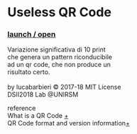 # Useless QR Code
 ### [launch / open]( http://dsii-2018-unirsm.github.io/lucabarbieri/10print/random_qr_code/random_qrcode.html)</br>
             

Variazione significativa di 10 print</br>
che genera un pattern riconducibile</br>
ad un qr code, che non produce un</br>
risultato certo. </br>
</br>
by lucabarbieri © 2017-18 MIT License</br>
DSII2018 Lab @UNIRSM</br>

reference</br>
What is a QR Code [+](https://www.keyence.com/ss/products/auto_id/barcode_lecture/basic_2d/qr/)</br>
QR Code format and version information[+](https://www.thonky.com/qr-code-tutorial/format-version-information)</br>

